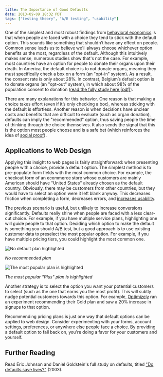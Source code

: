 ```yaml
---
title: The Importance of Good Defaults
date: 2013-09-09 18:32 PDT
tags: ["testing theory", "A/B testing", "usability"]
---
```


One of the simplest and most robust findings from [behavioral economics](http://en.wikipedia.org/wiki/Behavioral_economics) is that when people are faced with a choice they tend to stick with the default option. This sounds like something that shouldn’t have any effect on people. Common sense leads us to believe we'll always choose whichever option benefits us the most, regardless of the default. Although this intuitively makes sense, numerous studies show that's not the case. For example, most countries have an option for people to donate their organs upon their death. In America, the default choice is to not donate organs, meaning they must specifically check a box on a form (an "opt-in" system). As a result, the consent rate is only about 28%. In contrast, Belgium’s default option is to donate organs (an "opt-out" system), in which about 98% of the population consent to donation ([read the fully study here [pdf]](http://www.dangoldstein.com/papers/DefaultsScience.pdf)).

There are many explanations for this behavior. One reason is that making a choice takes effort (even if it’s only checking a box), whereas sticking with the default is effortless. Another reason is when decisions have unclear costs and benefits that are difficult to evaluate (such as organ donation), defaults can imply the "recommended" option, thus saving people the time of thinking through the choice themselves. It also sends the signal that this is the option most people choose and is a safe bet (which reinforces the idea of [social proof](http://jlzych.com/2013/08/02/everyones-reading-this-increase-conversions-with-social-proof/)).

## Applications to Web Design

Applying this insight to web pages is fairly straightforward: when presenting people with a choice, provide a default option. The simplest method is to pre-populate form fields with the most common choice. For example, the checkout form of an ecommerce store whose customers are mainly American should have "United States" already chosen as the default country. Obviously, there may be customers from other countries, but they would have to select an option were it left blank anyway. This decreases friction when completing a form, decreases errors, and [increases usability](http://www.nngroup.com/articles/the-power-of-defaults/).

The previous scenario is useful, but unlikely to increase conversions significantly. Defaults really shine when people are faced with a less clear-cut choice. For example, if you have multiple service plans, highlighting one will guide people to that option. Deciding which option to make the default is something you should A/B test, but a good approach is to use existing customer data to preselect the most popular option. For example, if you have multiple pricing tiers, you could highlight the most common one.

![No default plan highlighted](http://jlzych.com/images/2013-09-09-the-importance-of-good-defaults/no-default.png)

_No recommended plan_

![The most popular plan is highlighted](http://jlzych.com/images/2013-09-09-the-importance-of-good-defaults/default.png)

_The most popular "Plus" plan is highlighted_

Another strategy is to select the option you want your potential customers to select (such as the one that earns you the most profit). This will subtly nudge potential customers towards this option. For example, [Optimizely](https://www.optimizely.com) ran an experiment recommending their Gold plan and saw a 20% increase in signups to that option.

Recommending pricing plans is just one way that default options can be applied to web design. Consider experimenting with your forms, account settings, preferences, or anywhere else people face a choice. By providing a default option to fall back on, you're doing a favor for your customers and yourself.

## Further Reading
Read Eric Johnson and Daniel Goldstein's full study on defaults, titled ["Do defaults save lives?"](http://www.dangoldstein.com/papers/DefaultsScience.pdf) (2003).
